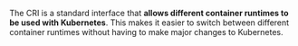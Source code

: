 The CRI is a standard interface that **allows different container runtimes to be used with Kubernetes**. This makes it easier to switch between different container runtimes without having to make major changes to Kubernetes.